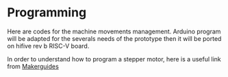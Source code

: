 # Programming
Here are codes for the machine movements management.
Arduino program will be adapted for the severals needs of the prototype then it will be ported on hifive rev b RISC-V board.

In order to understand how to program a stepper motor, here is a useful link from [Makerguides](https://www.makerguides.com/a4988-stepp$er-motor-driver-arduino-tutorial/)
